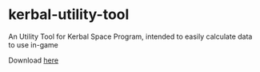 # kerbal-utility-tool
An Utility Tool for Kerbal Space Program, intended to easily calculate data to use in-game

Download [here](https://github.com/alteyth/kerbal-utility-tool/releases)

